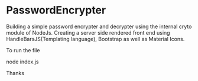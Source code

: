 # PasswordEncrypter

Building a simple password encrypter and decrypter using the internal cryto module of NodeJs. Creating a server side rendered front end using HandleBarsJS(Templating language), Bootstrap as well as Material Icons. 

To run the file 

node index.js 

Thanks 

